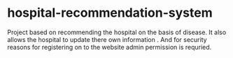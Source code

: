 # hospital-recommendation-system
Project based on recommending the hospital on the basis of disease. It also allows the hospital to update there own information . And for security reasons for registering on to the website admin permission is requried.
